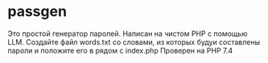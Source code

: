 # passgen
Это простой генератор паролей. Написан на чистом PHP с помощью LLM. 
Создайте файл words.txt со словами, из которых будуи составлены пароли и положите его в рядом с index.php 
Проверен на PHP 7.4 
